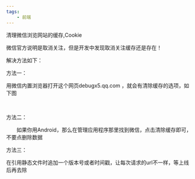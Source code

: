 ```yaml
---
tags:
    - 前端
---
```


清理微信浏览网站的缓存,Cookie

微信官方说明是取消关注，但是开发中发现取消关注缓存还是存在！

解决方法如下：

方法一：

用微信内置浏览器打开这个网页debugx5.qq.com ，就会有清除缓存的选项，如下图

 

方法二：

　　如果你用Android，那么在管理应用程序那里找到微信，点击清除缓存即可，不要点删除数据

方法三：

在引用静态文件时追加一个版本号或者时间戳，让每次请求的url不一样，等上线后再去除


